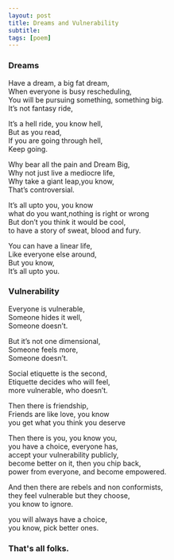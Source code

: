 ```yaml
---
layout: post
title: Dreams and Vulnerability
subtitle: 
tags: [poem]
---
```



### Dreams

Have a dream, a big fat dream,  
When everyone is busy rescheduling,  
You will be pursuing something, something big.  
It’s not fantasy ride,  

It’s a hell ride, you know hell,  
But as you read,  
If you are going through hell,  
Keep going.  

Why bear all the pain and Dream Big,  
Why not just live a mediocre life,  
Why take a giant leap,you know,  
That’s controversial.  

It’s all upto you, you know  
what do you want,nothing is right or wrong  
But don’t you think it would be cool,  
to have a story of sweat, blood and fury.  

You can have a linear life,   
Like everyone else around,  
But you know,   
It’s all upto you.  

### Vulnerability

Everyone is vulnerable,  
Someone hides it well,  
Someone doesn’t.  

But it’s not one dimensional,  
Someone feels more,  
Someone doesn’t.  
  
Social etiquette is the second,  
Etiquette decides who will feel,  
more vulnerable, who doesn’t.  

Then there is friendship,  
Friends are like love, you know  
you get what you think you deserve  

Then there is you, you know you,  
you have a choice, everyone has,  
accept your vulnerability publicly,  
become better on it, then you chip back,  
power from everyone, and become empowered.  

And then there are rebels and non conformists,  
they feel vulnerable but they choose,  
you know to ignore.  
  
you will always have a choice,  
you know,  pick better ones.
  
### That's all folks.